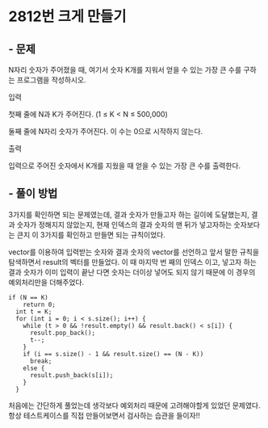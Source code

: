 # 2812번 크게 만들기

## - 문제
N자리 숫자가 주어졌을 때, 여기서 숫자 K개를 지워서 얻을 수 있는 가장 큰 수를 구하는 프로그램을 작성하시오.

입력

첫째 줄에 N과 K가 주어진다. (1 ≤ K < N ≤ 500,000)

둘째 줄에 N자리 숫자가 주어진다. 이 수는 0으로 시작하지 않는다.

출력

입력으로 주어진 숫자에서 K개를 지웠을 때 얻을 수 있는 가장 큰 수를 출력한다.

## - 풀이 방법
3가지를 확인하면 되는 문제였는데, 결과 숫자가 만들고자 하는 길이에 도달했는지, 결과 숫자가 정해지지 않았는지, 현재 인덱스의 결과 숫자의 맨 뒤가 넣고자하는 숫자보다는 큰지 이 3가지를 확인하고 만들면 되는 규칙이었다.

vector를 이용하여 입력받는 숫자와 결과 숫자의 vector를 선언하고 앞서 말한 규칙을 탐색하면서 result의 벡터를 만들었다. 이 때 마지막 번 째의 인덱스 이고, 넣고자 하는 결과 숫자가 이미 입력이 끝난 다면 숫자는 더이상 넣어도 되지 않기 때문에 이 경우의 예외처리만을 더해주었다.

    if (N == K)
        return 0;
      int t = K;
      for (int i = 0; i < s.size(); i++) {
        while (t > 0 && !result.empty() && result.back() < s[i]) {
          result.pop_back();
          t--;
        }
        if (i == s.size() - 1 && result.size() == (N - K))
          break;
        else {
          result.push_back(s[i]);
        }
      }
      
처음에는 간단하게 풀었는데 생각보다 예외처리 때문에 고려해야할게 있었던 문제였다. 항상 테스트케이스를 직접 만들어보면서 검사하는 습관을 들이자!!
